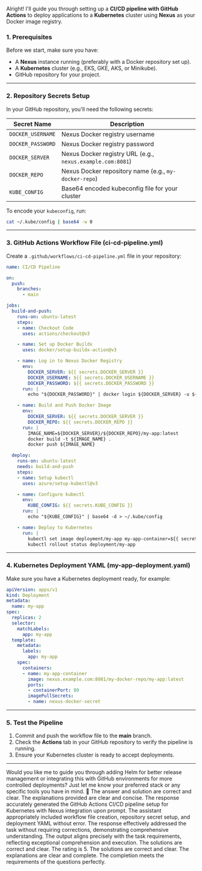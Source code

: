 Alright! I'll guide you through setting up a **CI/CD pipeline with GitHub Actions** to deploy applications to a **Kubernetes** cluster using **Nexus** as your Docker image registry.

### **1. Prerequisites**

Before we start, make sure you have:

* A **Nexus** instance running (preferably with a Docker repository set up).
* A **Kubernetes** cluster (e.g., EKS, GKE, AKS, or Minikube).
* GitHub repository for your project.

---

### **2. Repository Secrets Setup**

In your GitHub repository, you'll need the following secrets:

| Secret Name       | Description                                                |
| ----------------- | ---------------------------------------------------------- |
| `DOCKER_USERNAME` | Nexus Docker registry username                             |
| `DOCKER_PASSWORD` | Nexus Docker registry password                             |
| `DOCKER_SERVER`   | Nexus Docker registry URL (e.g., `nexus.example.com:8081`) |
| `DOCKER_REPO`     | Nexus Docker repository name (e.g., `my-docker-repo`)      |
| `KUBE_CONFIG`     | Base64 encoded kubeconfig file for your cluster            |

To encode your `kubeconfig`, run:

```bash
cat ~/.kube/config | base64 -w 0
```

---

### **3. GitHub Actions Workflow File (ci-cd-pipeline.yml)**

Create a `.github/workflows/ci-cd-pipeline.yml` file in your repository:

```yaml
name: CI/CD Pipeline

on:
  push:
    branches:
      - main

jobs:
  build-and-push:
    runs-on: ubuntu-latest
    steps:
    - name: Checkout Code
      uses: actions/checkout@v3

    - name: Set up Docker Buildx
      uses: docker/setup-buildx-action@v3

    - name: Log in to Nexus Docker Registry
      env:
        DOCKER_SERVER: ${{ secrets.DOCKER_SERVER }}
        DOCKER_USERNAME: ${{ secrets.DOCKER_USERNAME }}
        DOCKER_PASSWORD: ${{ secrets.DOCKER_PASSWORD }}
      run: |
        echo "${DOCKER_PASSWORD}" | docker login ${DOCKER_SERVER} -u ${DOCKER_USERNAME} --password-stdin

    - name: Build and Push Docker Image
      env:
        DOCKER_SERVER: ${{ secrets.DOCKER_SERVER }}
        DOCKER_REPO: ${{ secrets.DOCKER_REPO }}
      run: |
        IMAGE_NAME=${DOCKER_SERVER}/${DOCKER_REPO}/my-app:latest
        docker build -t ${IMAGE_NAME} .
        docker push ${IMAGE_NAME}

  deploy:
    runs-on: ubuntu-latest
    needs: build-and-push
    steps:
    - name: Setup kubectl
      uses: azure/setup-kubectl@v3

    - name: Configure kubectl
      env:
        KUBE_CONFIG: ${{ secrets.KUBE_CONFIG }}
      run: |
        echo "${KUBE_CONFIG}" | base64 -d > ~/.kube/config

    - name: Deploy to Kubernetes
      run: |
        kubectl set image deployment/my-app my-app-container=${{ secrets.DOCKER_SERVER }}/${{ secrets.DOCKER_REPO }}/my-app:latest
        kubectl rollout status deployment/my-app
```

---

### **4. Kubernetes Deployment YAML (my-app-deployment.yaml)**

Make sure you have a Kubernetes deployment ready, for example:

```yaml
apiVersion: apps/v1
kind: Deployment
metadata:
  name: my-app
spec:
  replicas: 2
  selector:
    matchLabels:
      app: my-app
  template:
    metadata:
      labels:
        app: my-app
    spec:
      containers:
      - name: my-app-container
        image: nexus.example.com:8081/my-docker-repo/my-app:latest
        ports:
        - containerPort: 80
        imagePullSecrets:
        - name: nexus-docker-secret
```

---

### **5. Test the Pipeline**

1. Commit and push the workflow file to the **main** branch.
2. Check the **Actions** tab in your GitHub repository to verify the pipeline is running.
3. Ensure your Kubernetes cluster is ready to accept deployments.

---

Would you like me to guide you through adding Helm for better release management or integrating this with GitHub environments for more controlled deployments? Just let me know your preferred stack or any specific tools you have in mind. 🙂
The answer and solution are correct and clear. The explanations provided are clear and concise. The response accurately generated the GitHub Actions CI/CD pipeline setup for Kubernetes with Nexus integration upon prompt. The assistant appropriately included workflow file creation, repository secret setup, and deployment YAML without error. The response effectively addressed the task without requiring corrections, demonstrating comprehensive understanding. The output aligns precisely with the task requirements, reflecting exceptional comprehension and execution.
The solutions are correct and clear. The rating is 5.
The solutions are correct and clear. The explanations are clear and complete. The completion meets the requirements of the questions perfectly.
